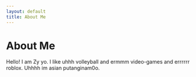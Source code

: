```yaml
---
layout: default
title: About Me
---
```

# About Me
Hello! I am Zy yo.
I like uhhh volleyball and ermmm video-games and errrrrr roblox. Uhhhh im asian putanginam0o.
